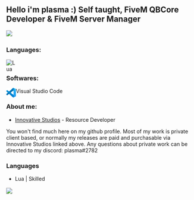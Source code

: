 
## Hello i'm plasma :) Self taught, FiveM QBCore Developer & FiveM Server Manager

![](https://komarev.com/ghpvc/?username=plasmaFPS&color=green)

### Languages:
<a href="https://www.lua.org/" target="_blank"> <img align="left" alt="Lua" width="26px" src="https://upload.wikimedia.org/wikipedia/commons/thumb/c/cf/Lua-Logo.svg/1200px-Lua-Logo.svg.png"/> </a>
<br>
### Softwares:
<img align="left" alt="Visual Studio Code" width="26px" src="https://raw.githubusercontent.com/github/explore/80688e429a7d4ef2fca1e82350fe8e3517d3494d/topics/visual-studio-code/visual-studio-code.png">Visual Studio Code</img>
<br>

### About me:
- [Innovative Studios](https://discord.iv-studios.net) - Resource Developer

You won't find much here on my github profile. Most of my work is private client based, or normally my releases are paid and purchasable via Innovative Studios linked above. Any questions about private work can be directed to my discord: plasma#2782
 
### Languages
- Lua | Skilled

<img align="center" src="https://github-readme-stats.vercel.app/api?username=plasmaFPS&show_icons=true&theme=radical" />
